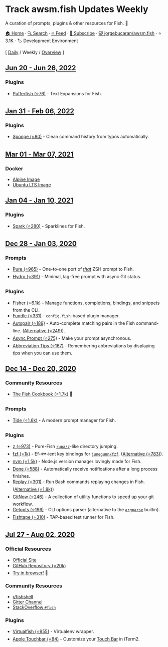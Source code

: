 # Track awsm.fish Updates Weekly

A curation of prompts, plugins & other resources for Fish. 🐚

[🏠 Home](/README.md) · [🔍 Search](https://test.trackawesomelist.com/search/) · [🔥 Feed](https://test.trackawesomelist.com/jorgebucaran/awsm.fish/week/rss.xml) · [📮 Subscribe](https://trackawesomelist.us17.list-manage.com/subscribe?u=d2f0117aa829c83a63ec63c2f&id=36a103854c) · [😺 jorgebucaran/awsm.fish](https://github.com/jorgebucaran/awsm.fish) · ⭐ 3.1K · 🏷️ Development Environment

[ [Daily](/content/jorgebucaran/awsm.fish/README.md) / Weekly / [Overview](/content/jorgebucaran/awsm.fish/readme/README.md) ]

## [Jun 20 - Jun 26, 2022](/content/2022/25/README.md)

### Plugins

*   [Pufferfish (⭐76)](https://github.com/nickeb96/puffer-fish) - Text Expansions for Fish.

## [Jan 31 - Feb 06, 2022](/content/2022/5/README.md)

### Plugins

*   [Sponge (⭐80)](https://github.com/andreiborisov/sponge) - Clean command history from typos automatically.

## [Mar 01 - Mar 07, 2021](/content/2021/9/README.md)

### Docker

*   [Alpine Image](https://hub.docker.com/r/andreiborisov/fish)
*   [Ubuntu LTS Image](https://hub.docker.com/r/dideler/fish-shell)

## [Jan 04 - Jan 10, 2021](/content/2020/53/README.md)

### Plugins

*   [Spark (⭐280)](https://github.com/jorgebucaran/spark.fish) - Sparklines for Fish.

## [Dec 28 - Jan 03, 2020](/content/2020/52/README.md)

### Prompts

*   [Pure (⭐965)](https://github.com/rafaelrinaldi/pure) - One-to-one port of [*that*](https://github.com/sindresorhus/pure) ZSH prompt to Fish.
*   [Hydro (⭐391)](https://github.com/jorgebucaran/hydro) - Minimal, lag-free prompt with async Git status.

### Plugins

*   [Fisher (⭐6.1k)](https://github.com/jorgebucaran/fisher) - Manage functions, completions, bindings, and snippets from the CLI.
*   [Fundle (⭐331)](https://github.com/danhper/fundle) - `config.fish`-based plugin manager.
*   [Autopair (⭐189)](https://github.com/jorgebucaran/autopair.fish) - Auto-complete matching pairs in the Fish command-line. ([Alternative (⭐249)](https://github.com/laughedelic/pisces)).
*   [Async Prompt (⭐275)](https://github.com/acomagu/fish-async-prompt) - Make your prompt asynchronous.
*   [Abbreviation Tips (⭐167)](https://github.com/Gazorby/fish-abbreviation-tips) - Remembering abbreviations by displaying tips when you can use them.

## [Dec 14 - Dec 20, 2020](/content/2020/50/README.md)

### Community Resources

*   [The Fish Cookbook (⭐1.7k)](https://github.com/jorgebucaran/cookbook.fish) 🍣

### Prompts

*   [Tide (⭐1.6k)](https://github.com/IlanCosman/tide) - A modern prompt manager for Fish.

### Plugins

*   [z (⭐973)](https://github.com/jethrokuan/z) - Pure-Fish [`rupa/z`](https://github.com/rupa/z)-like directory jumping.
*   [fzf (⭐1k)](https://github.com/PatrickF1/fzf.fish) - Ef-🐟-ient key bindings for [`junegunn/fzf`](https://github.com/junegunn/fzf). ([Alternative (⭐783)](https://github.com/jethrokuan/fzf)).
*   [nvm (⭐1.5k)](https://github.com/jorgebucaran/nvm.fish) - Node.js version manager lovingly made for Fish.
*   [Done (⭐588)](https://github.com/franciscolourenco/done) - Automatically receive notifications after a long process finishes.
*   [Replay (⭐301)](https://github.com/jorgebucaran/replay.fish) - Run Bash commands replaying changes in Fish. ([Alternative (⭐1.8k)](https://github.com/edc/bass))
*   [GitNow (⭐246)](https://github.com/joseluisq/gitnow) - A collection of utility functions to speed up your git workflow.
*   [Getopts (⭐196)](https://github.com/jorgebucaran/getopts.fish) - CLI options parser (alternative to the [`argparse`](https://fishshell.com/docs/current/cmds/argparse.html) builtin).
*   [Fishtape (⭐310)](https://github.com/jorgebucaran/fishtape) - TAP-based test runner for Fish.

## [Jul 27 - Aug 02, 2020](/content/2020/30/README.md)

### Official Resources

*   [Official Site](https://fishshell.com)
*   [GitHub Repository (⭐20k)](https://github.com/fish-shell/fish-shell)
*   [Try in browser!](https://rootnroll.com/d/fish-shell/) 🍤

### Community Resources

*   [r/fishshell](https://www.reddit.com/r/fishshell)
*   [Gitter Channel](https://gitter.im/fish-shell/fish-shell)
*   [StackOverflow `#fish`](https://stackoverflow.com/questions/tagged/fish)

### Plugins

*   [Virtualfish (⭐955)](https://github.com/adambrenecki/virtualfish) - Virtualenv wrapper.
*   [Apple Touchbar (⭐84)](https://github.com/rodrigobdz/fish-apple-touchbar) - Customize your [Touch Bar](https://developer.apple.com/design/human-interface-guidelines/macos/touch-bar/touch-bar-overview) in iTerm2.